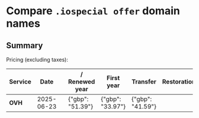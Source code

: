 # Compare `.iospecial offer` domain names

## Summary

Pricing (excluding taxes):

| Service | Date |  | / Renewed year | First year | Transfer | Restoration |
|--|--|--|--|--|--|--|
| **OVH** | 2025-06-23 |  | {"gbp": "51.39"} | {"gbp": "33.97"} | {"gbp": "41.59"} |  |
